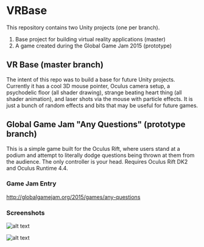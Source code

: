# VRBase
This repository contains two Unity projects (one per branch).

1. Base project for building virtual reality applications (master)
2. A game created during the Global Game Jam 2015 (prototype)
 
## VR Base (master branch)
The intent of this repo was to build a base for future Unity projects.
Currently it has a cool 3D mouse pointer, Oculus camera setup, a psychodelic floor (all shader drawing), strange beating heart thing (all shader animation), and laser shots via the mouse with particle effects. It is just a bunch of random effects and bits that may be useful for future games.

## Global Game Jam "Any Questions" (prototype branch)
This is a simple game built for the Oculus Rift, where users stand at a podium and attempt to literally dodge questions being thrown at them from the audience. The only controller is your head. Requires Oculus Rift DK2 and Oculus Runtime 4.4.

### Game Jam Entry
http://globalgamejam.org/2015/games/any-questions

### Screenshots
![alt text](http://globalgamejam.org/sites/default/files/styles/game_content__wide/public/games/screenshots/anyquestionstitle.png?itok=B_8awutJ "Any Questions?")

![alt text](http://globalgamejam.org/sites/default/files/styles/game_content__wide/public/games/screenshots/anyquestions1.png?itok=chNgr2UX "It's the Economy Stupid!")
